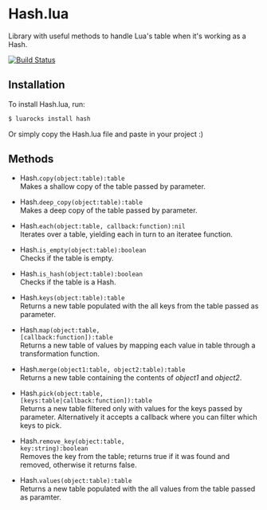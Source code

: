 # Hash.lua

Library with useful methods to handle Lua's table when it's working as a Hash.

[![Build
Status](https://travis-ci.org/EvandroLG/Hash.lua.svg?branch=master)](https://travis-ci.org/EvandroLG/Hash.lua)

## Installation
To install Hash.lua, run:
```sh
$ luarocks install hash
```

Or simply copy the Hash.lua file and paste in your project :)

## Methods
* Hash.<code>copy(object:table):table</code><br />
Makes a shallow copy of the table passed by parameter.

* Hash.<code>deep_copy(object:table):table</code><br />
Makes a deep copy of the table passed by parameter.

* Hash.<code>each(object:table, callback:function):nil</code><br />
Iterates over a table, yielding each in turn to an iteratee function.

* Hash.<code>is_empty(object:table):boolean</code><br />
Checks if the table is empty.

* Hash.<code>is_hash(object:table):boolean</code><br />
Checks if the table is a Hash.

* Hash.<code>keys(object:table):table</code><br />
Returns a new table populated with the all keys from the table passed as parameter.

* Hash.<code>map(object:table, [callback:function]):table</code><br />
Returns a new table of values by mapping each value in table through a transformation function.

* Hash.<code>merge(object1:table, object2:table):table</code><br />
Returns a new table containing the contents of *object1* and *object2*.

* Hash.<code>pick(object:table, [keys:table|callback:function]):table</code><br />
Returns a new table filtered only with values for the keys passed by parameter. Alternatively it accepts a callback where you can filter which keys to pick.

* Hash.<code>remove_key(object:table, key:string):boolean</code><br />
Removes the key from the table; returns true if it was found and removed, otherwise it returns false.

* Hash.<code>values(object:table):table</code><br />
Returns a new table populated with the all values from the table passed as paramter.
